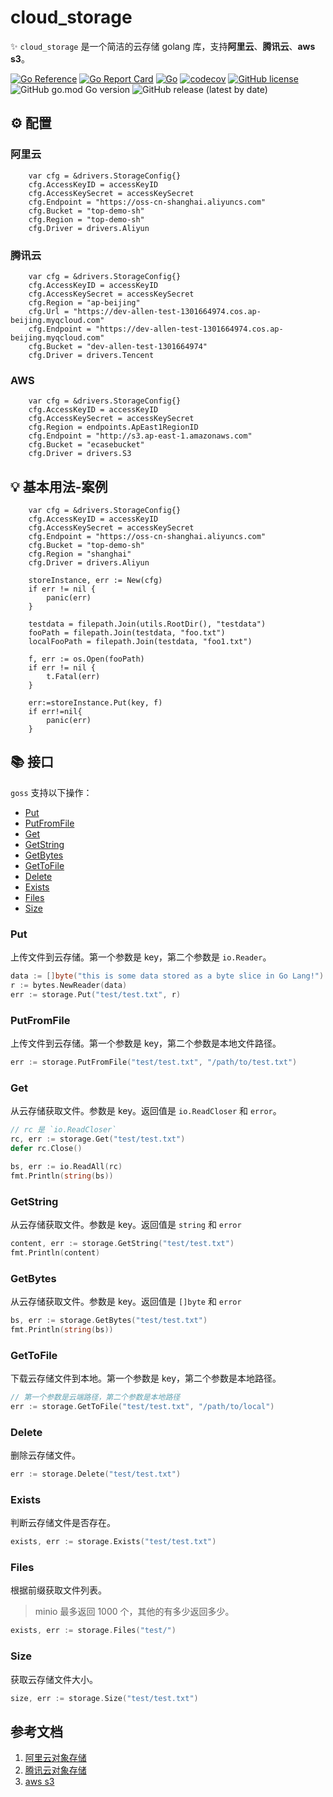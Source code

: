 # cloud_storage

✨ `cloud_storage` 是一个简洁的云存储 golang 库，支持**阿里云**、**腾讯云**、**aws s3**。

[![Go Reference](https://pkg.go.dev/badge/github.com/eleven26/go-filesystem.svg)](https://pkg.go.dev/goss)
[![Go Report Card](https://goreportcard.com/badge/github.com/eleven26/go-filesystem)](https://goreportcard.com/report/goss)
[![Go](https://goss/actions/workflows/go.yml/badge.svg)](https://goss/actions/workflows/go.yml)
[![codecov](https://codecov.io/gh/eleven26/goss/branch/main/graph/badge.svg?token=UU4lLD2n4k)](https://codecov.io/gh/eleven26/goss)
[![GitHub license](https://img.shields.io/github/license/eleven26/goss)](https://goss/blob/main/LICENSE)
![GitHub go.mod Go version](https://img.shields.io/github/go-mod/go-version/eleven26/goss)
![GitHub release (latest by date)](https://img.shields.io/github/v/release/eleven26/goss)


## ⚙️ 配置

### 阿里云
```golang
	var cfg = &drivers.StorageConfig{}
	cfg.AccessKeyID = accessKeyID
	cfg.AccessKeySecret = accessKeySecret
	cfg.Endpoint = "https://oss-cn-shanghai.aliyuncs.com"
	cfg.Bucket = "top-demo-sh"
	cfg.Region = "top-demo-sh"
    cfg.Driver = drivers.Aliyun
```
### 腾讯云
```golang
	var cfg = &drivers.StorageConfig{}
	cfg.AccessKeyID = accessKeyID
	cfg.AccessKeySecret = accessKeySecret
	cfg.Region = "ap-beijing"
	cfg.Url = "https://dev-allen-test-1301664974.cos.ap-beijing.myqcloud.com"
	cfg.Endpoint = "https://dev-allen-test-1301664974.cos.ap-beijing.myqcloud.com"
	cfg.Bucket = "dev-allen-test-1301664974"
	cfg.Driver = drivers.Tencent
```

### AWS

```golang
	var cfg = &drivers.StorageConfig{}
	cfg.AccessKeyID = accessKeyID
	cfg.AccessKeySecret = accessKeySecret
	cfg.Region = endpoints.ApEast1RegionID
	cfg.Endpoint = "http://s3.ap-east-1.amazonaws.com"
	cfg.Bucket = "ecasebucket"
    cfg.Driver = drivers.S3
```
## 💡 基本用法-案例

```golang
	var cfg = &drivers.StorageConfig{}
	cfg.AccessKeyID = accessKeyID
	cfg.AccessKeySecret = accessKeySecret
	cfg.Endpoint = "https://oss-cn-shanghai.aliyuncs.com"
	cfg.Bucket = "top-demo-sh"
	cfg.Region = "shanghai"
	cfg.Driver = drivers.Aliyun

	storeInstance, err := New(cfg)
	if err != nil {
		panic(err)
	}

	testdata = filepath.Join(utils.RootDir(), "testdata")
	fooPath = filepath.Join(testdata, "foo.txt")
	localFooPath = filepath.Join(testdata, "foo1.txt")

	f, err := os.Open(fooPath)
	if err != nil {
		t.Fatal(err)
	}

    err:=storeInstance.Put(key, f)
	if err!=nil{
		panic(err)
	}
```

## 📚 接口

`goss` 支持以下操作：

- [Put](#Put)
- [PutFromFile](#PutFromFile)
- [Get](#Get)
- [GetString](#GetString)
- [GetBytes](#GetBytes)
- [GetToFile](#GetToFile)
- [Delete](#Delete)
- [Exists](#Exists)
- [Files](#Files)
- [Size](#Size)

### Put

上传文件到云存储。第一个参数是 key，第二个参数是 `io.Reader`。

```go
data := []byte("this is some data stored as a byte slice in Go Lang!")
r := bytes.NewReader(data)
err := storage.Put("test/test.txt", r)
```

### PutFromFile

上传文件到云存储。第一个参数是 key，第二个参数是本地文件路径。

```go
err := storage.PutFromFile("test/test.txt", "/path/to/test.txt")
```

### Get

从云存储获取文件。参数是 key。返回值是 `io.ReadCloser` 和 `error`。

```go
// rc 是 `io.ReadCloser`
rc, err := storage.Get("test/test.txt")
defer rc.Close()

bs, err := io.ReadAll(rc)
fmt.Println(string(bs))
```

### GetString

从云存储获取文件。参数是 key。返回值是 `string` 和 `error`

```go
content, err := storage.GetString("test/test.txt")
fmt.Println(content)
```

### GetBytes

从云存储获取文件。参数是 key。返回值是 `[]byte` 和 `error`

```go
bs, err := storage.GetBytes("test/test.txt")
fmt.Println(string(bs))
```

### GetToFile

下载云存储文件到本地。第一个参数是 key，第二个参数是本地路径。

```go
// 第一个参数是云端路径，第二个参数是本地路径
err := storage.GetToFile("test/test.txt", "/path/to/local")
```

### Delete

删除云存储文件。

```go
err := storage.Delete("test/test.txt")
```

### Exists

判断云存储文件是否存在。

```go
exists, err := storage.Exists("test/test.txt")
```

### Files

根据前缀获取文件列表。

> minio 最多返回 1000 个，其他的有多少返回多少。

```go
exists, err := storage.Files("test/")
```

### Size

获取云存储文件大小。

```go
size, err := storage.Size("test/test.txt")
```

## 参考文档

1. [阿里云对象存储](https://help.aliyun.com/product/31815.html)
2. [腾讯云对象存储](https://cloud.tencent.com/document/product/436)
5. [aws s3](https://docs.aws.amazon.com/sdk-for-go/api/service/s3/)

